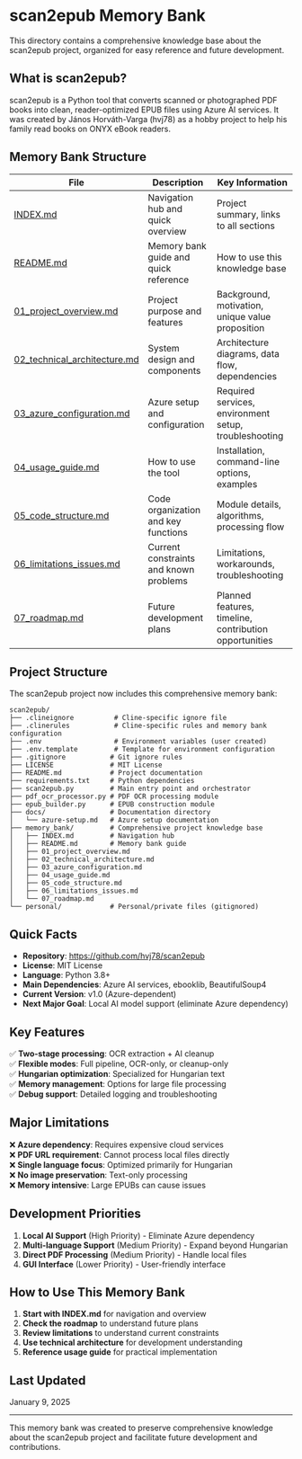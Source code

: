 # scan2epub Memory Bank

This directory contains a comprehensive knowledge base about the scan2epub project, organized for easy reference and future development.

## What is scan2epub?

scan2epub is a Python tool that converts scanned or photographed PDF books into clean, reader-optimized EPUB files using Azure AI services. It was created by János Horváth-Varga (hvj78) as a hobby project to help his family read books on ONYX eBook readers.

## Memory Bank Structure

| File | Description | Key Information |
|------|-------------|-----------------|
| [INDEX.md](./INDEX.md) | Navigation hub and quick overview | Project summary, links to all sections |
| [README.md](./README.md) | Memory bank guide and quick reference | How to use this knowledge base |
| [01_project_overview.md](./01_project_overview.md) | Project purpose and features | Background, motivation, unique value proposition |
| [02_technical_architecture.md](./02_technical_architecture.md) | System design and components | Architecture diagrams, data flow, dependencies |
| [03_azure_configuration.md](./03_azure_configuration.md) | Azure setup and configuration | Required services, environment setup, troubleshooting |
| [04_usage_guide.md](./04_usage_guide.md) | How to use the tool | Installation, command-line options, examples |
| [05_code_structure.md](./05_code_structure.md) | Code organization and key functions | Module details, algorithms, processing flow |
| [06_limitations_issues.md](./06_limitations_issues.md) | Current constraints and known problems | Limitations, workarounds, troubleshooting |
| [07_roadmap.md](./07_roadmap.md) | Future development plans | Planned features, timeline, contribution opportunities |

## Project Structure

The scan2epub project now includes this comprehensive memory bank:

```
scan2epub/
├── .clineignore          # Cline-specific ignore file
├── .clinerules           # Cline-specific rules and memory bank configuration
├── .env                  # Environment variables (user created)
├── .env.template         # Template for environment configuration
├── .gitignore           # Git ignore rules
├── LICENSE              # MIT License
├── README.md            # Project documentation
├── requirements.txt     # Python dependencies
├── scan2epub.py         # Main entry point and orchestrator
├── pdf_ocr_processor.py # PDF OCR processing module
├── epub_builder.py      # EPUB construction module
├── docs/                # Documentation directory
│   └── azure-setup.md   # Azure setup documentation
├── memory_bank/         # Comprehensive project knowledge base
│   ├── INDEX.md         # Navigation hub
│   ├── README.md        # Memory bank guide
│   ├── 01_project_overview.md
│   ├── 02_technical_architecture.md
│   ├── 03_azure_configuration.md
│   ├── 04_usage_guide.md
│   ├── 05_code_structure.md
│   ├── 06_limitations_issues.md
│   └── 07_roadmap.md
└── personal/            # Personal/private files (gitignored)
```

## Quick Facts

- **Repository**: https://github.com/hvj78/scan2epub
- **License**: MIT License
- **Language**: Python 3.8+
- **Main Dependencies**: Azure AI services, ebooklib, BeautifulSoup4
- **Current Version**: v1.0 (Azure-dependent)
- **Next Major Goal**: Local AI model support (eliminate Azure dependency)

## Key Features

✅ **Two-stage processing**: OCR extraction + AI cleanup  
✅ **Flexible modes**: Full pipeline, OCR-only, or cleanup-only  
✅ **Hungarian optimization**: Specialized for Hungarian text  
✅ **Memory management**: Options for large file processing  
✅ **Debug support**: Detailed logging and troubleshooting  

## Major Limitations

❌ **Azure dependency**: Requires expensive cloud services  
❌ **PDF URL requirement**: Cannot process local files directly  
❌ **Single language focus**: Optimized primarily for Hungarian  
❌ **No image preservation**: Text-only processing  
❌ **Memory intensive**: Large EPUBs can cause issues  

## Development Priorities

1. **Local AI Support** (High Priority) - Eliminate Azure dependency
2. **Multi-language Support** (Medium Priority) - Expand beyond Hungarian
3. **Direct PDF Processing** (Medium Priority) - Handle local files
4. **GUI Interface** (Lower Priority) - User-friendly interface

## How to Use This Memory Bank

1. **Start with INDEX.md** for navigation and overview
2. **Check the roadmap** to understand future plans
3. **Review limitations** to understand current constraints
4. **Use technical architecture** for development understanding
5. **Reference usage guide** for practical implementation

## Last Updated

January 9, 2025

---

This memory bank was created to preserve comprehensive knowledge about the scan2epub project and facilitate future development and contributions.
